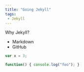 ```yaml
---
title: "Going Jekyll"
tags:
 - Jekyll 
---
```


Why Jekyll?  
* Markdown  
* GitHub  

```javascript
var x = 3;

function() { console.log("foo"); }
```